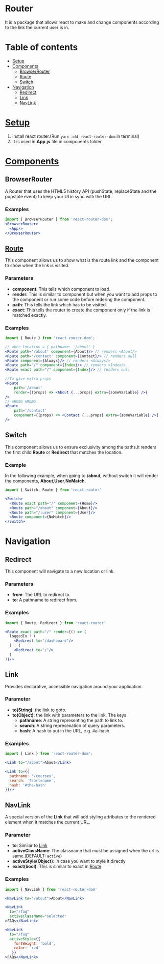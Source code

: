 # Router
It is a package that allows react to make and change components according to the link the current user is in.
# <a name="toc"></a>Table of contents
* [Setup](#setup)
* [Components](#components)
	* [BrowserRouter](#components-browser-router)
	* [Route](#components-route)
	* [Switch](#components-switch)
* [Navigation](#navigation)
	* [Redirect](#navigation-redirect)
	* [Link](#navigation-link)
	* [NavLink](#navigation-navlink)
# <a name="setup"></a>[Setup](#toc)
1. install react router.(Run ```yarn add react-router-dom``` in terminal)
2. It is used in **App.js** file in components folder.

# <a name="components"></a>[Components](#toc)
##  <a name="components-browser-router"></a>BrowserRouter
A Router that uses the HTML5 history API (pushState, replaceState and the popstate event) to keep your UI in sync with the URL.
### Examples
```jsx
import { BrowserRouter } from 'react-router-dom';
<BrowserRouter>
  <App/>
</BrowserRouter>
```
##  <a name="components-route"></a>[Route](#toc)
This component allows us to show what is the route link and the component to show when the link is visited.
### Parameters
* **component**: This tells which component to load.
* **render**: This is similar to component but when you want to add props to the component or run some code before redering the component.
* **path**: This tells the link which has to be visited.
* **exact**: This tells the router to create the component only if the link is matched exactly.

### Examples
```jsx
import { Route } from 'react-router-dom';

// when location = { pathname: '/about' }
<Route path='/about' component={About}/> // renders <About/>
<Route path='/contact' component={Contact}/> // renders null
<Route component={Always}/> // renders <Always/>
<Route path="/" component={Index}/> // renders <Index/>
<Route exact path="/" component={Index}/> // renders null

//To give extra props
<Route
	path='/about'
	render={(props) => <About {...props} extra={someVariable} />}
/>
// WRONG WRONG
<Route
	path='/contact'
	component={(props) => <Contact {...props} extra={someVariable} />}
/>
```
## <a name="components-switch"></a>Switch 
This component allows us to ensure exclusivity among the paths.It renders the first child **Route** or **Redirect** that matches the location.
### Example
In the following example, when going to **/about**, without switch it will render the components, **About**,**User**,**NoMatch**.
```jsx
import { Switch, Route } from 'react-router'

<Switch>
  <Route exact path="/" component={Home}/>
  <Route path="/about" component={About}/>
  <Route path="/:user" component={User}/>
  <Route component={NoMatch}/>
</Switch>
```

# <a name="navigation"></a>Navigation
## <a name="navigation-redirect"></a>Redirect
This component will navigate to a new location or link.
### Parameters
* **from**: The URL to redirect to.
* **to**: A pathname to redirect from.

### Examples
```jsx
import { Route, Redirect } from 'react-router'

<Route exact path="/" render={() => (
  loggedIn ? (
    <Redirect to="/dashboard"/>
  ) : (
    <Redirect to="/"/>
  )
)}/>
```
## <a name="navigation-link"></a>Link
Provides declarative, accessible navigation around your application.
### Parameter
* **to(String)**: the link to goto.
* **to(Object)**: the link with parameters to the link. The keys
	* **pathname**: A string representing the path to link to.
	* **search**: A string represenation of query parameters.
	* **hash**: A hash to put in the URL, e.g. #a-hash.
### Examples
```jsx
import { Link } from 'react-router-dom';

<Link to="/about">About</Link>

<Link to={{
  pathname: '/courses',
  search: '?sort=name',
  hash: '#the-hash'
}}/>
```
## <a name="navigation-navlink"></a>NavLink
A special version of the **Link** that will add styling attributes to the rendered element when it matches the current URL.
### Parameter
* **to**: Similar to [Link](#navigation-link)
* **activeClassName**: The classname that must be assigned when the url is same.(DEFAULT: `active`)
* **activeStyle(Object)**: In case you want to style it directly
* **exact(bool)**: This is similar to exact in [Route](#components-route)

### Examples
```jsx
import { NavLink } from 'react-router-dom'

<NavLink to="/about">About</NavLink>

<NavLink
  to="/faq"
  activeClassName="selected"
>FAQs</NavLink>

<NavLink
  to="/faq"
  activeStyle={{
    fontWeight: 'bold',
    color: 'red'
   }}
>FAQs</NavLink>
```